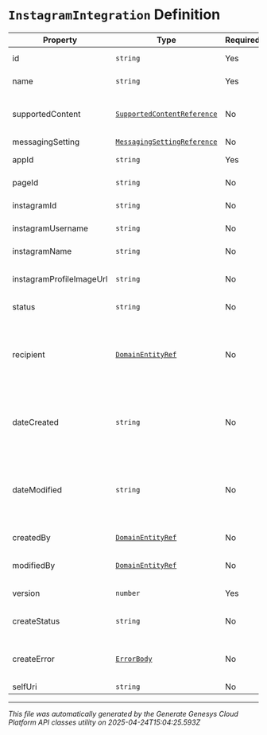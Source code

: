 # `InstagramIntegration` Definition

| Property | Type | Required | Description |
|----------|------|----------|-------------|
| id | `string` | Yes | A unique Integration ID. |
| name | `string` | Yes | The name of the Instagram Integration |
| supportedContent | [`SupportedContentReference`](supportedcontentreference-definition.md) | No | Defines the SupportedContent profile configured for an integration |
| messagingSetting | [`MessagingSettingReference`](messagingsettingreference-definition.md) | No |  |
| appId | `string` | Yes | The App ID from Facebook |
| pageId | `string` | No | The Page ID from Instagram messenger |
| instagramId | `string` | No | The ID from Instagram messenger |
| instagramUsername | `string` | No | The Username from Instagram messenger |
| instagramName | `string` | No | The name from Instagram messenger |
| instagramProfileImageUrl | `string` | No | The url of the profile image from Instagram messenger |
| status | `string` | No | The status of the Instagram Integration |
| recipient | [`DomainEntityRef`](domainentityref-definition.md) | No | The recipient reference associated to the Instagram Integration. This recipient is used to associate a flow to an integration |
| dateCreated | `string` | No | Date this Integration was created. Date time is represented as an ISO-8601 string. For example: yyyy-MM-ddTHH:mm:ss[.mmm]Z |
| dateModified | `string` | No | Date this Integration was modified. Date time is represented as an ISO-8601 string. For example: yyyy-MM-ddTHH:mm:ss[.mmm]Z |
| createdBy | [`DomainEntityRef`](domainentityref-definition.md) | No | User reference that created this Integration |
| modifiedBy | [`DomainEntityRef`](domainentityref-definition.md) | No | User reference that last modified this Integration |
| version | `number` | Yes | Version number required for updates. |
| createStatus | `string` | No | Status of asynchronous create operation |
| createError | [`ErrorBody`](errorbody-definition.md) | No | Error information returned, if createStatus is set to Error |
| selfUri | `string` | No | The URI for this object |

---

*This file was automatically generated by the Generate Genesys Cloud Platform API classes utility on 2025-04-24T15:04:25.593Z*